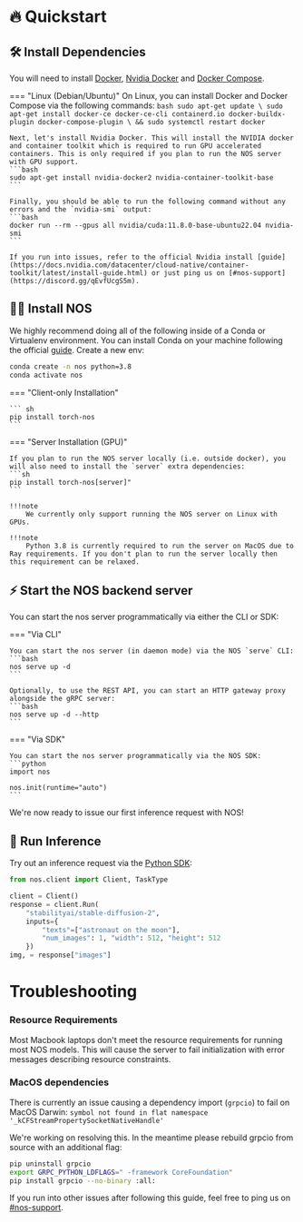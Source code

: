 # 🔥 Quickstart

## 🛠️ Install Dependencies

You will need to install [Docker](https://docs.docker.com/get-docker/), [Nvidia Docker](https://docs.nvidia.com/datacenter/cloud-native/container-toolkit/install-guide.html#docker) and [Docker Compose](https://docs.docker.com/compose/install/).

=== "Linux (Debian/Ubuntu)"
    On Linux, you can install Docker and Docker Compose via the following commands:
    ```bash
    sudo apt-get update \
    sudo apt-get install docker-ce docker-ce-cli containerd.io docker-buildx-plugin docker-compose-plugin \
    && sudo systemctl restart docker
    ```

    Next, let's install Nvidia Docker. This will install the NVIDIA docker and container toolkit which is required to run GPU accelerated containers. This is only required if you plan to run the NOS server with GPU support.
    ```bash
    sudo apt-get install nvidia-docker2 nvidia-container-toolkit-base
    ```

    Finally, you should be able to run the following command without any errors and the `nvidia-smi` output:
    ```bash
    docker run --rm --gpus all nvidia/cuda:11.8.0-base-ubuntu22.04 nvidia-smi
    ```

    If you run into issues, refer to the official Nvidia install [guide](https://docs.nvidia.com/datacenter/cloud-native/container-toolkit/latest/install-guide.html) or just ping us on [#nos-support](https://discord.gg/qEvfUcgS5m).

## 👩‍💻 Install NOS

We highly recommend doing all of the following inside of a Conda or Virtualenv environment. You can install Conda on your machine following the official [guide](https://conda.io/projects/conda/en/latest/user-guide/install/index.html). Create a new env:
```bash
conda create -n nos python=3.8
conda activate nos
```

=== "Client-only Installation"

    ``` sh
    pip install torch-nos
    ```

=== "Server Installation (GPU)"

    If you plan to run the NOS server locally (i.e. outside docker), you will also need to install the `server` extra dependencies:
    ```sh
    pip install torch-nos[server]"
    ```

    !!!note
        We currently only support running the NOS server on Linux with GPUs. 

    !!!note
        Python 3.8 is currently required to run the server on MacOS due to Ray requirements. If you don't plan to run the server locally then this requirement can be relaxed.

## ⚡️ Start the NOS backend server

You can start the nos server programmatically via either the CLI or SDK:

=== "Via CLI"

    You can start the nos server (in daemon mode) via the NOS `serve` CLI:
    ```bash
    nos serve up -d
    ```

    Optionally, to use the REST API, you can start an HTTP gateway proxy alongside the gRPC server:
    ```bash
    nos serve up -d --http
    ```
=== "Via SDK"

    You can start the nos server programmatically via the NOS SDK:
    ```python
    import nos

    nos.init(runtime="auto")
    ```

We're now ready to issue our first inference request with NOS!

## 🚀 Run Inference

Try out an inference request via the [Python SDK](https://pypi.org/project/torch-nos):

```python
from nos.client import Client, TaskType

client = Client()
response = client.Run(
    "stabilityai/stable-diffusion-2",
    inputs={
        "texts"=["astronaut on the moon"],
        "num_images": 1, "width": 512, "height": 512
    })
img, = response["images"]
```

# Troubleshooting

### Resource Requirements

Most Macbook laptops don't meet the resource requirements for running most NOS models. This will cause the server to fail initialization with error messages describing resource constraints.

### MacOS dependencies

There is currently an issue causing a dependency import (`grpcio`) to fail on MacOS Darwin: 
`symbol not found in flat namespace '_kCFStreamPropertySocketNativeHandle'`

We're working on resolving this. In the meantime please rebuild grpcio from source with an additional flag:
```bash
pip uninstall grpcio
export GRPC_PYTHON_LDFLAGS=" -framework CoreFoundation"
pip install grpcio --no-binary :all:
```

If you run into other issues after following this guide, feel free to ping us on [#nos-support](https://discord.gg/qEvfUcgS5m).
